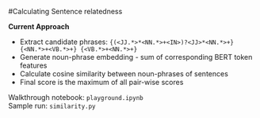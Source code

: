 #Calculating Sentence relatedness

**Current Approach**
* Extract candidate phrases: 
      ```{(<JJ.*>*<NN.*>+<IN>)?<JJ>*<NN.*>+}
	{<NN.*>+<VB.*>+}
	{<VB.*>+<NN.*>+}```
* Generate noun-phrase embedding - sum of corresponding BERT token features
* Calculate cosine similarity between noun-phrases of sentences
* Final score is the maximum of all pair-wise scores

Walkthrough notebook: `playground.ipynb`<br>
Sample run: `similarity.py`

